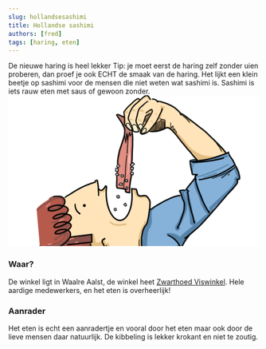 ```yaml
---
slug: hollandsesashimi
title: Hollandse sashimi
authors: [fred]
tags: [haring, eten]
---
```


De nieuwe haring is heel lekker Tip: je moet eerst de haring zelf zonder uien proberen, dan proef je ook ECHT de smaak van de haring. Het lijkt een klein beetje op sashimi voor de mensen die niet weten wat sashimi is. Sashimi is iets rauw eten met saus of gewoon zonder.
![haring eten - Copyright 2023 Scribo Potato](./haring-eten.png)
<!--truncate-->

### Waar?
De winkel ligt in Waalre Aalst, de winkel heet [Zwarthoed Viswinkel](https://zwarthoedviswinkel.nl/). Hele aardige medewerkers, en het eten is overheerlijk! 

### Aanrader
Het eten is echt een aanradertje en vooral door het eten maar ook door de lieve mensen daar natuurlijk. De kibbeling is lekker krokant en niet te zoutig.
